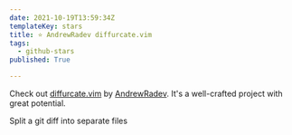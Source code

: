 ```yaml
---
date: 2021-10-19T13:59:34Z
templateKey: stars
title: ⭐ AndrewRadev diffurcate.vim
tags:
  - github-stars
published: True

---
```


Check out [diffurcate.vim](https://github.com/AndrewRadev/diffurcate.vim) by [AndrewRadev](https://github.com/AndrewRadev). It's a well-crafted project with great potential.

Split a git diff into separate files

